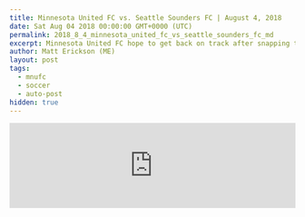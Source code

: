 ```yaml
---
title: Minnesota United FC vs. Seattle Sounders FC | August 4, 2018
date: Sat Aug 04 2018 00:00:00 GMT+0000 (UTC)
permalink: 2018_8_4_minnesota_united_fc_vs_seattle_sounders_fc_md
excerpt: Minnesota United FC hope to get back on track after snapping their longest winning streak of the season as they host the red-hot Seattle Sounders FC, who are unbeaten in six games.
author: Matt Erickson (ME)
layout: post
tags:
  - mnufc
  - soccer
  - auto-post
hidden: true
---
```

<div class='soccer-video-wrapper'>
    <iframe class='soccer-video' width='100%' height='auto' frameborder='0' allowfullscreen src="https://www.mnufc.com/iframe-video?brightcove_id=5818159804001&brightcove_player_id=default&brightcove_account_id=5534894110001"></iframe>
</div>